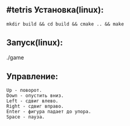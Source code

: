 #tetris
Установка(linux):
------------
	mkdir build && cd build && cmake .. && make
Запуск(linux):
------------
./game

Управление:
------------
	Up - поворот.
	Down - опустить вниз.
	Left - сдвиг влево.
	Right - сдвиг вправо.
	Enter - фигура падает до упора.
	Space - пауза.